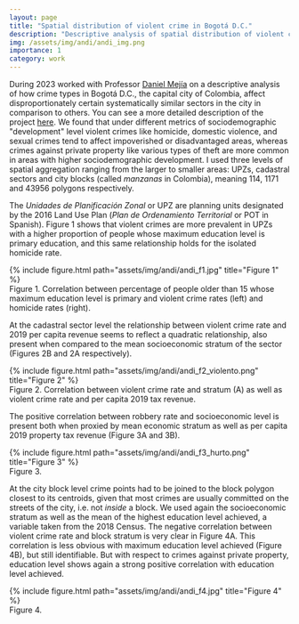 ```yaml
---
layout: page
title: "Spatial distribution of violent crime in Bogotá D.C."
description: "Descriptive analysis of spatial distribution of violent crimes by socioeconomic development"
img: /assets/img/andi/andi_img.png
importance: 1
category: work
---
```



During 2023 worked with Professor [Daniel Mejía](https://sites.google.com/view/danielmejial)  on a descriptive analysis of how crime types in Bogotá D.C., the capital city of Colombia, affect disproportionately certain systematically similar sectors in the city in comparison to others. You can see a more detailed description of the project [here](https://www.google.com/). We found that under different metrics of sociodemographic "development" level violent crimes like homicide, domestic violence, and sexual crimes tend to affect impoverished or disadvantaged areas, whereas crimes against private property like various types of theft are more common in areas with higher sociodemographic development. I used three levels of spatial aggregation ranging from the larger to smaller areas: UPZs, cadastral sectors and city blocks (called *manzanas* in Colombia), meaning  114, 1171 and 43956 polygons respectively.

The *Unidades de Planificación Zonal* or UPZ are planning units designated by the 2016 Land Use Plan (*Plan de Ordenamiento Territorial* or POT in Spanish). Figure 1 shows that violent crimes are more prevalent in UPZs with a higher proportion of people whose maximum education level is primary education, and this same relationship holds for the isolated homicide rate.

<div class="row">
    <div class="col-sm mt-3 mt-md-0">
        {% include figure.html path="assets/img/andi/andi_f1.jpg" title="Figure 1" %}
    </div>
</div>
<div class="caption">
    Figure 1. Correlation between percentage of people older than 15 whose maximum education level is primary and violent crime rates (left) and homicide rates (right).
</div>

At the cadastral sector level the relationship between violent crime rate and 2019 per capita revenue seems to reflect a quadratic relationship, also present when compared to the mean socioeconomic stratum of the sector (Figures 2B and 2A respectively).

<div class="row">
    <div class="col-sm mt-3 mt-md-0">
        {% include figure.html path="assets/img/andi/andi_f2_violento.png" title="Figure 2" %}
    </div>
</div>
<div class="caption">
    Figure 2. Correlation between violent crime rate and stratum (A) as well as violent crime rate and per capita 2019 tax revenue.
</div>


 The positive correlation between robbery rate and socioeconomic level is present both when proxied by mean economic stratum as well as per capita 2019 property tax revenue (Figure 3A and 3B).

<div class="row">
    <div class="col-sm mt-3 mt-md-0">
        {% include figure.html path="assets/img/andi/andi_f3_hurto.png" title="Figure 3" %}
    </div>
</div>
<div class="caption">
    Figure 3. 
</div>

At the city block level crime points had to be joined to the block polygon closest to its centroids, given that most crimes are usually committed on the streets of the city, i.e. not *inside* a block. We used again the socioeconomic stratum as well as the mean of the highest education level achieved, a variable taken from the 2018 Census. The negative correlation between violent crime rate and block stratum is very clear in Figure 4A. This correlation is less obvious with maximum education level achieved (Figure 4B), but still identifiable. But with respect to crimes against private property, education level shows again a strong positive correlation with education level achieved.

<div class="row">
    <div class="col-sm mt-3 mt-md-0">
        {% include figure.html path="assets/img/andi/andi_f4.jpg" title="Figure 4" %}
    </div>
</div>
<div class="caption">
    Figure 4. 
</div>
